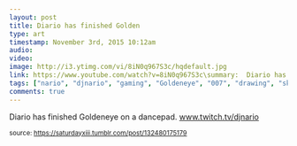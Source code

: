 ```yaml
---
layout: post
title: Diario has finished Golden
type: art
timestamp: November 3rd, 2015 10:12am
audio: 
video: 
image: http://i3.ytimg.com/vi/8iN0q967S3c/hqdefault.jpg
link: https://www.youtube.com/watch?v=8iN0q967S3c\summary:  Diario has finished Goldeneye on a dancepad. 
tags: ["nario", "djnario", "gaming", "Goldeneye", "007", "drawing", "sketch", "art"]
comments: true
---
```

    
Diario has finished Goldeneye on a dancepad.  <a href="http://www.twitch.tv/djnario" target="_blank">www.twitch.tv/djnario</a> 
 
  
<small>source: https://saturdayxiii.tumblr.com/post/132480175179</small>